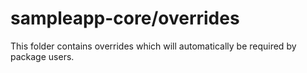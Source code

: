 # sampleapp-core/overrides

This folder contains overrides which will automatically be required by package users.
